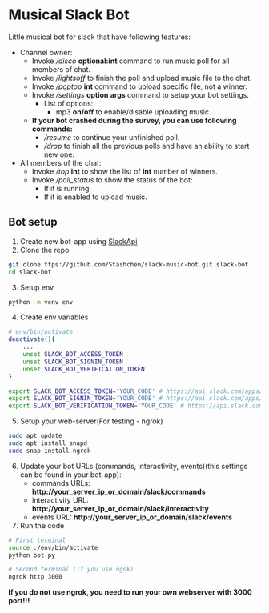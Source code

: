 # Musical Slack Bot
Little musical bot for slack that have following features:
* Channel owner:
	* Invoke */disco* **optional:int** command to run music poll for all members of chat.
	* Invoke */lightsoff* to finish the poll and upload music file to the chat.
	* Invoke */poptop* **int** command to upload specific file, not a winner.
	* Invoke */settings* **option** **args** command to setup your bot settings.
		* List of options:
			* mp3 **on/off** to enable/disable uploading music.
	* **If your bot crashed during the survey, you can use following commands:**
		* */resume* to continue your unfinished poll.
		* */drop* to finish all the previous polls and have an ability to start new one.
* All members of the chat:
	* Invoke */top* **int** to show the list of **int** number of winners.
	* Invoke */poll_status* to show the status of the bot:
		* If it is running.
		* If it is enabled to upload music.

## Bot setup
1. Create new bot-app using [SlackApi](https://api.slack.com/apps)
2. Clone the repo
```bash
git clone ttps://github.com/Stashchen/slack-music-bot.git slack-bot
cd slack-bot 
```
3. Setup env
```bash
python -m venv env
```
4. Create env variables
```bash
# env/bin/activate
deactivate(){
	...
	unset SLACK_BOT_ACCESS_TOKEN
    unset SLACK_BOT_SIGNIN_TOKEN
    unset SLACK_BOT_VERIFICATION_TOKEN
}

export SLACK_BOT_ACCESS_TOKEN='YOUR_CODE' # https://api.slack.com/apps/YOUR_BOT_APP_ID/oauth?
export SLACK_BOT_SIGNIN_TOKEN='YOUR_CODE' # https://api.slack.com/apps/YOUR_BOT_APP_ID
export SLACK_BOT_VERIFICATION_TOKEN='YOUR_CODE' # https://api.slack.com/apps/YOUR_BOT_APP_ID
```
5. Setup your web-server(For testing - ngrok)
```bash
sudo apt update
sudo apt install snapd
sudo snap install ngrok 
```
6. Update your bot URLs (commands, interactivity, events)(this settings can be found in your bot-app):
	* commands URLs: **http://your_server_ip_or_domain/slack/commands**
	* interactivity URL: **http://your_server_ip_or_domain/slack/interactivity**
	* events URL: **http://your_server_ip_or_domain/slack/events**
7. Run the code
```bash
# First terminal
source ./env/bin/activate
python bot.py

# Second terminal (If you use ngok)
ngrok http 3000
```
**If you do not use ngrok, you need to run your own webserver with 3000 port!!!** 
